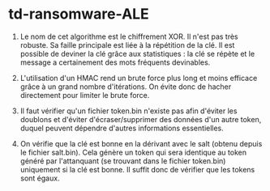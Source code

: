 # td-ransomware-ALE

1. Le nom de cet algorithme est le chiffrement XOR. Il n'est pas très robuste. Sa faille principale est liée à la répétition de la clé. Il est possible de deviner la clé grâce aux statistiques : la clé se répète et le message a certainement des mots fréquents devinables.

2. L'utilisation d'un HMAC rend un brute force plus long et moins efficace grâce à un grand nombre d'itérations. On évite donc de hacher directement pour limiter le brute force.

3. Il faut vérifier qu'un fichier token.bin n'existe pas afin d'éviter les doublons et d'éviter d'écraser/supprimer des données d'un autre token, duquel peuvent dépendre d'autres informations essentielles.

4. On vérifie que la clé est bonne en la dérivant avec le salt (obtenu depuis le fichier salt.bin). Cela génère un token qui sera identique au token généré par l'attanquant (se trouvant dans le fichier token.bin) uniquement si la clé est bonne. Il suffit donc de vérifier que les tokens sont égaux.